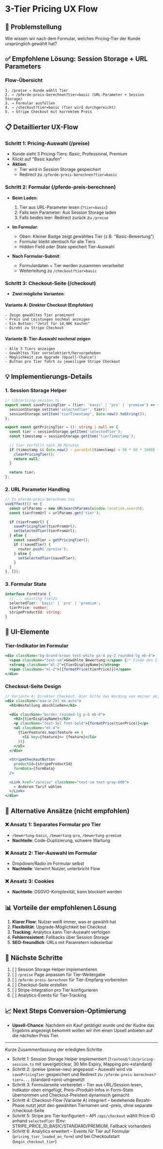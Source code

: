 # 3-Tier Pricing UX Flow

## 🎯 Problemstellung
Wie wissen wir nach dem Formular, welches Pricing-Tier der Kunde ursprünglich gewählt hat?

## ✅ Empfohlene Lösung: Session Storage + URL Parameters

### Flow-Übersicht
```
1. /preise → Kunde wählt Tier
2. → /pferde-preis-berechnen?tier=basic (URL-Parameter + Session Storage)
3. → Formular ausfüllen
4. → /checkout?tier=basic (Tier wird durchgereicht)
5. → Stripe Checkout mit korrektem Preis
```

## 📋 Detaillierter UX-Flow

### Schritt 1: Pricing-Auswahl (/preise)
- Kunde sieht 3 Pricing-Tiers: Basic, Professional, Premium
- Klickt auf "Basic kaufen"
- **Aktion**: 
  - Tier wird in Session Storage gespeichert
  - Redirect zu `/pferde-preis-berechnen?tier=basic`

### Schritt 2: Formular (/pferde-preis-berechnen)
- **Beim Laden**:
  1. Tier aus URL-Parameter lesen (`?tier=basic`)
  2. Falls kein Parameter: Aus Session Storage laden
  3. Falls beides leer: Redirect zurück zu `/preise`
  
- **Im Formular**:
  - Oben: Kleiner Badge zeigt gewähltes Tier (z.B. "Basic-Bewertung")
  - Formular bleibt identisch für alle Tiers
  - Hidden Field oder State speichert Tier-Auswahl
  
- **Nach Formular-Submit**:
  - Formulardaten + Tier werden zusammen verarbeitet
  - Weiterleitung zu `/checkout?tier=basic`

### Schritt 3: Checkout-Seite (/checkout)
- **Zwei mögliche Varianten**:

#### Variante A: Direkter Checkout (Empfohlen)
```
- Zeige gewähltes Tier prominent
- Preis und Leistungen nochmal anzeigen
- Ein Button: "Jetzt für 14,90€ kaufen"
- Direkt zu Stripe Checkout
```

#### Variante B: Tier-Auswahl nochmal zeigen
```
- Alle 3 Tiers anzeigen
- Gewähltes Tier vorselektiert/hervorgehoben
- Möglichkeit zum Upgrade (Upsell-Chance!)
- Button pro Tier führt zu jeweiligem Stripe Checkout
```

## 💡 Implementierungs-Details

### 1. Session Storage Helper
```typescript
// lib/pricing-session.ts
export const savePricingTier = (tier: 'basic' | 'pro' | 'premium') => {
  sessionStorage.setItem('selectedTier', tier);
  sessionStorage.setItem('tierTimestamp', Date.now().toString());
};

export const getPricingTier = (): string | null => {
  const tier = sessionStorage.getItem('selectedTier');
  const timestamp = sessionStorage.getItem('tierTimestamp');
  
  // Tier verfällt nach 30 Minuten
  if (timestamp && Date.now() - parseInt(timestamp) > 30 * 60 * 1000) {
    clearPricingTier();
    return null;
  }
  
  return tier;
};
```

### 2. URL Parameter Handling
```typescript
// In pferde-preis-berechnen.tsx
useEffect(() => {
  const urlParams = new URLSearchParams(window.location.search);
  const tierFromUrl = urlParams.get('tier');
  
  if (tierFromUrl) {
    savePricingTier(tierFromUrl);
    setSelectedTier(tierFromUrl);
  } else {
    const savedTier = getPricingTier();
    if (!savedTier) {
      router.push('/preise');
    } else {
      setSelectedTier(savedTier);
    }
  }
}, []);
```

### 3. Formular State
```typescript
interface FormState {
  // ... existing fields
  selectedTier: 'basic' | 'pro' | 'premium';
  tierPrice: number;
  stripeProductId: string;
}
```

## 🎨 UI-Elemente

### Tier-Indikator im Formular
```jsx
<div className="bg-brand-brown text-white px-4 py-2 rounded-lg mb-4">
  <span className="text-sm">Gewählte Bewertung:</span> {/* Finde den Slogan nicht so schön "Gewählte Bewertung". Würde eher nur den tierdisplayname in größe einer überschrift nehmen, evtl noch mit "-Bewertung" dabei.  */}
  <strong className="ml-2">{tierDisplayName}</strong>
  <span className="ml-2">({formatPrice(tierPrice)})</span>
</div>
```

### Checkout-Seite Design
```jsx
// Variante A: Direkter Checkout. Hier bitte das Wording von meiner aktuellen /pferde-preis-berechnen übernehmen. Da steht über dem Preis "Die Analyse kostet einmalig". Da wenn möglich schreiben "Die Basic-Analyse kostet.." Und Basic eben austauschen für die Tier var. und den Preis als VAR austauschen. aber ansonsten können wir aus meiner sicht alles von meiner bestehenden page nehmen vor dem checkout.
<div className="max-w-2xl mx-auto">
  <h1>Bestellung abschließen</h1>
  
  <div className="border rounded-lg p-6 mb-6">
    <h2>{tierDisplayName}</h2>
    <p className="text-3xl font-bold">{formatPrice(tierPrice)}</p>
    <ul className="mt-4">
      {tierFeatures.map(feature => (
        <li key={feature}>✓ {feature}</li>
      ))}
    </ul>
  </div>
  
  <StripeCheckoutButton 
    productId={stripeProductId}
    formData={formData}
  />
  
  <Link href="/preise" className="text-sm text-gray-600">
    ← Anderen Tarif wählen
  </Link>
</div>
```

## 🔄 Alternative Ansätze (nicht empfohlen)

### ❌ Ansatz 1: Separates Formular pro Tier
- `/bewertung-basic`, `/bewertung-pro`, `/bewertung-premium`
- **Nachteile**: Code-Duplizierung, schwere Wartung

### ❌ Ansatz 2: Tier-Auswahl im Formular
- Dropdown/Radio im Formular selbst
- **Nachteile**: Verwirrt Nutzer, unterbricht Flow

### ❌ Ansatz 3: Cookies
- **Nachteile**: DSGVO-Komplexität, kann blockiert werden

## 📊 Vorteile der empfohlenen Lösung

1. **Klarer Flow**: Nutzer weiß immer, was er gewählt hat
2. **Flexibilität**: Upgrade-Möglichkeit bei Checkout
3. **Tracking**: Analytics kann Tier-Auswahl verfolgen
4. **Fehlerresistent**: Fallbacks über Session Storage
5. **SEO-freundlich**: URLs mit Parametern indexierbar

## 🚀 Nächste Schritte

1. [ ] Session Storage Helper implementieren
2. [ ] `/preise` Page anpassen für Tier-Weitergabe
3. [ ] `/pferde-preis-berechnen` für Tier-Empfang vorbereiten
4. [ ] Checkout-Seite erstellen
5. [ ] Stripe-Integration pro Tier konfigurieren
6. [ ] Analytics-Events für Tier-Tracking

## 📈 Next Steps Conversion-Optimierung

- **Upsell-Chance**: Nachdem ein Kauf getätigkt wurde und der Kudne das Ergebnis angezeigt bekommt wollen wir ihm einen Upsell anbieten auf die nächsten Preis Tier. 

---

Kurze Zusammenfassung der erledigten Schritte

- Schritt 1: Session Storage Helper implementiert (`frontend/lib/pricing-session.ts` mit save/get/clear, 30 Min Expiry, Mapping pro→standard)
- Schritt 2: /preise (preise-neu) angepasst – Auswahl wird via `savePricingTier` gespeichert und Redirect zu `/pferde-preis-berechnen?tier=...` (standard→pro) umgesetzt
- Schritt 3: Formularseite vorbereitet – Tier aus URL/Session lesen, Indikator oben eingefügt, Preis-/Produkt-Infos in Form-State übernommen und Checkout-Preistext dynamisch gemacht
- Schritt 4: Checkout-Flow (Variante A) integriert – bestehende Bezahl-Phase nutzt jetzt den gewählten Tiernamen und -preis, ohne separate /checkout-Seite
- Schritt 5: Stripe pro Tier konfiguriert – API `/api/checkout` wählt Price-ID anhand `selectedTier` (Env: STRIPE_PRICE_ID_BASIC/STANDARD/PREMIUM, Fallback vorhanden)
- Schritt 6: Analytics erweitert – Events für Tier auf Formular (`pricing_tier_loaded_on_form`) und bei Checkoutstart (`begin_checkout_tier`)
